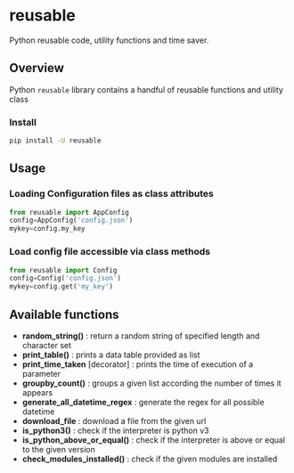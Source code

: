 # reusable
Python reusable code, utility functions and time saver.

## Overview
Python `reusable` library contains a handful of reusable functions and utility class

### Install

```bash
pip install -U reusable
```

## Usage
### Loading Configuration files as class attributes

```python
from reusable import AppConfig
config=AppConfig('config.json')
mykey=config.my_key
```
### Load config file accessible via class methods

```python
from reusable import Config
config=Config('config.json')
mykey=config.get('my_key')
```

## Available functions
- **random_string()** : return a random string of specified length and character set
- **print_table()** : prints a data table provided as list
- **print_time_taken** [decorator] : prints the time of execution of a parameter
- **groupby_count()** : groups a given list according the number of times it appears
- **generate_all_datetime_regex** : generate the regex for all possible datetime
- **download_file** : download a file from the given url
- **is_python3()** : check if the interpreter is python v3
- **is_python_above_or_equal()** : check if the interpreter is above or equal to the given version
- **check_modules_installed()** : check if the given modules are installed